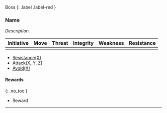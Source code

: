 Boss
{: .label .label-red }
### Name
*Description.*

| Initiative | Move | Threat | Integrity | Weakness | Resistance |
| ---------- | ---- | ------ | --------- | -------- | ---------- |
|            |      |        |           |          |            |

* [Resistance(X)](../Game/Core/Character-Actions#Resistance(X))
* [Attack(X, Y, Z)](../Game/Core/Character-Actions#Attack(X,%20TYPE,%20DAMAGE))
* [Avoid(X)](../Game/Core/Character-Actions#Avoid(X))

#### Rewards
{: .no_toc }
* Reward

---